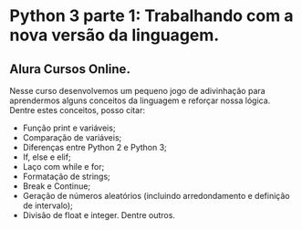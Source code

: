 # Python 3 parte 1: Trabalhando com a nova versão da linguagem.
## Alura Cursos Online.

Nesse curso desenvolvemos um pequeno jogo de adivinhação para aprendermos alguns conceitos da linguagem e reforçar nossa lógica. Dentre estes conceitos, posso citar:
- Função print e variáveis;
- Comparação de variáveis;
- Diferenças entre Python 2 e Python 3;
- If, else e elif;
- Laço com while e for;
- Formatação de strings;
- Break e Continue;
- Geração de números aleatórios (incluindo arredondamento e definição de intervalo);
- Divisão de float e integer.
Dentre outros.
